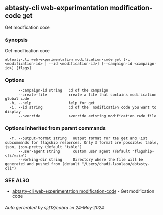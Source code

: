 ## abtasty-cli web-experimentation modification-code get

Get modification code

### Synopsis

Get modification code

```
abtasty-cli web-experimentation modification-code get [-i <modification-id> | --id <modification-id>] [--campaign-id <campaign-id>] [flags]
```

### Options

```
      --campaign-id string   id of the campaign
      --create-file          create a file that contains modification global code
  -h, --help                 help for get
  -i, --id string            id of the  modification code you want to display
      --override             override existing modification code file
```

### Options inherited from parent commands

```
  -f, --output-format string   output format for the get and list subcommands for flagship resources. Only 3 format are possible: table, json, json-pretty (default "table")
      --user-agent string      custom user agent (default "flagship-cli/main")
      --working-dir string     Directory where the file will be generated and pushed from (default "/Users/chadi.laoulaou/abtasty-cli")
```

### SEE ALSO

* [abtasty-cli web-experimentation modification-code](abtasty-cli_web-experimentation_modification-code.md)	 - Get modification code

###### Auto generated by spf13/cobra on 24-May-2024
